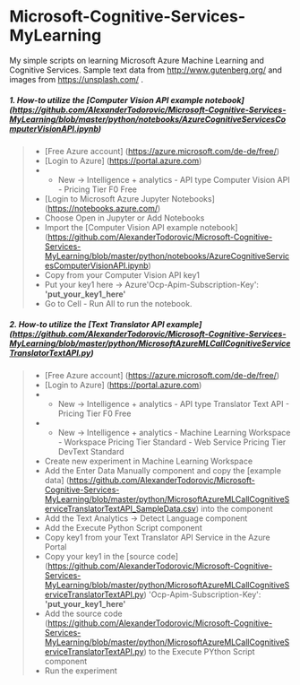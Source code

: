 # Microsoft-Cognitive-Services-MyLearning
My simple scripts on learning Microsoft Azure Machine Learning and Cognitive Services. Sample text data from http://www.gutenberg.org/ and images from https://unsplash.com/ .

##### 1. How-to utilize the [Computer Vision API example notebook] (https://github.com/AlexanderTodorovic/Microsoft-Cognitive-Services-MyLearning/blob/master/python/notebooks/AzureCognitiveServicesComputerVisionAPI.ipynb)
> * [Free Azure account] (https://azure.microsoft.com/de-de/free/)
> * [Login to Azure] (https://portal.azure.com)
> * + New -> Intelligence + analytics - API type Computer Vision API - Pricing Tier F0 Free
> * [Login to Microsoft Azure Jupyter Notebooks] (https://notebooks.azure.com/)
> * Choose Open in Jupyter or Add Notebooks
> * Import the [Computer Vision API example notebook] (https://github.com/AlexanderTodorovic/Microsoft-Cognitive-Services-MyLearning/blob/master/python/notebooks/AzureCognitiveServicesComputerVisionAPI.ipynb)
> * Copy from your Computer Vision API key1
> * Put your key1 here -> Azure'Ocp-Apim-Subscription-Key': __'put_your_key1_here'__
> * Go to Cell - Run All to run the notebook.

##### 2. How-to utilize the [Text Translator API example] (https://github.com/AlexanderTodorovic/Microsoft-Cognitive-Services-MyLearning/blob/master/python/MicrosoftAzureMLCallCognitiveServiceTranslatorTextAPI.py)
> * [Free Azure account] (https://azure.microsoft.com/de-de/free/)
> * [Login to Azure] (https://portal.azure.com)
> * + New -> Intelligence + analytics - API type Translator Text API - Pricing Tier F0 Free
> * + New -> Intelligence + analytics - Machine Learning Workspace - Workspace Pricing Tier Standard - Web Service Pricing Tier DevText Standard
> * Create new experiment in Machine Learning Workspace
> * Add the Enter Data Manually component and copy the [example data] (https://github.com/AlexanderTodorovic/Microsoft-Cognitive-Services-MyLearning/blob/master/python/MicrosoftAzureMLCallCognitiveServiceTranslatorTextAPI_SampleData.csv) into the component
> * Add the Text Analytics -> Detect Language component
> * Add the Execute Python Script component
> * Copy key1 from your Text Translator API Service in the Azure Portal
> * Copy your key1 in the [source code] (https://github.com/AlexanderTodorovic/Microsoft-Cognitive-Services-MyLearning/blob/master/python/MicrosoftAzureMLCallCognitiveServiceTranslatorTextAPI.py) 'Ocp-Apim-Subscription-Key': __'put_your_key1_here'__
> * Add the source code (https://github.com/AlexanderTodorovic/Microsoft-Cognitive-Services-MyLearning/blob/master/python/MicrosoftAzureMLCallCognitiveServiceTranslatorTextAPI.py) to the Execute PYthon Script component
> * Run the experiment
